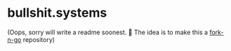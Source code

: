 # bullshit.systems

(Oops, sorry will write a readme soonest. :grimacing: The idea is to make this a [fork-n-go](http://jlord.us/forkngo/) repository)

